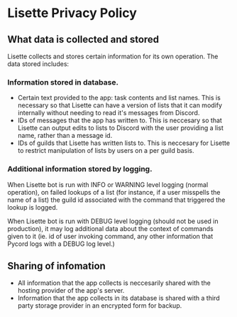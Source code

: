 # Lisette Privacy Policy
## What data is collected and stored
Lisette collects and stores certain information for its own operation. The data 
stored includes:

### Information stored in database.
* Certain text provided to the app: task contents and list names. This is 
necessary so that Lisette can have a version of lists that it can modify 
internally without needing to read it's messages from Discord.
* IDs of messages that the app has written to. This is neccesary so that Lisette
can output edits to lists to Discord with the user providing a list name, rather
than a message id.
* IDs of guilds that Lisette has written lists to. This is neccesary for Lisette
 to restrict manipulation of lists by users on a per guild basis.

### Additional information stored by logging.
When Lisette bot is run with INFO or WARNING level logging (normal
operation), on failed lookups of a list (for instance, if a user misspells the 
name of a list) the guild id associated with the command that triggered the 
lookup is logged.

When Lisette bot is run with DEBUG level logging (should not be used
in production), it may log additional data about the context of commands given 
to it (ie. id of user invoking command, any other information that Pycord logs
with a DEBUG log level.)

## Sharing of infomation
* All information that the app collects is neccesarily shared with the hosting 
provider of the app's server. 
* Information that the app collects in its database is shared with a third party
storage provider in an encrypted form for backup.